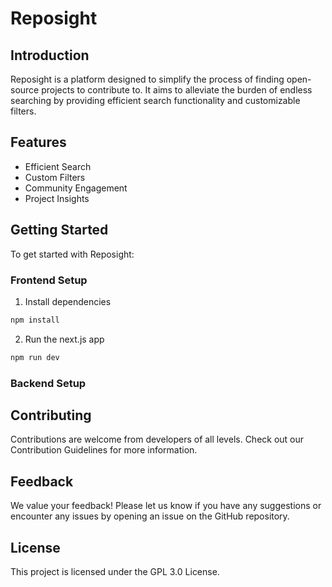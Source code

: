 # Reposight

## Introduction

Reposight is a platform designed to simplify the process of finding open-source projects to contribute to. It aims to alleviate the burden of endless searching by providing efficient search functionality and customizable filters.

## Features

- Efficient Search
- Custom Filters
- Community Engagement
- Project Insights

## Getting Started

To get started with Reposight:

### Frontend Setup
1. Install dependencies
```bash
npm install
```
2. Run the next.js app
```bash
npm run dev
```

### Backend Setup


## Contributing

Contributions are welcome from developers of all levels. Check out our Contribution Guidelines for more information.

## Feedback

We value your feedback! Please let us know if you have any suggestions or encounter any issues by opening an issue on the GitHub repository.

## License

This project is licensed under the GPL 3.0 License.


